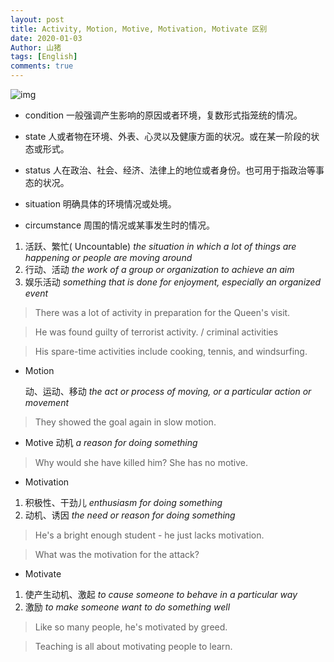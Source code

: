 ```yaml
---
layout: post
title: Activity, Motion, Motive, Motivation, Motivate 区别
date: 2020-01-03
Author: 山猪
tags: [English]
comments: true
---
```

![img](https://hips.hearstapps.com/hmg-prod.s3.amazonaws.com/images/rw0115yea-07-1545343575.jpg?crop=1.00xw:0.676xh;0,0.199xh&resize=2048:*)

<!-- more -->

- condition
一般强调产生影响的原因或者环境，复数形式指笼统的情况。

- state
人或者物在环境、外表、心灵以及健康方面的状况。或在某一阶段的状态或形式。

- status
人在政治、社会、经济、法律上的地位或者身份。也可用于指政治等事态的状况。

- situation
明确具体的环境情况或处境。

- circumstance
周围的情况或某事发生时的情况。

1. 活跃、繁忙( Uncountable) *the situation in which a lot of things are happening or people are moving around*
2. 行动、活动 *the work of a group or organization to achieve an aim*
3. 娱乐活动 *something that is done for enjoyment, especially an organized event*

>  There was a lot of activity in preparation for the Queen's visit.

>  He was found guilty of terrorist activity. / criminal activities

>  His spare-time activities include cooking, tennis, and windsurfing.

- Motion

  动、运动、移动 *the act or process of moving, or a particular action or movement*

>  They showed the goal again in slow motion.

- Motive
  动机 *a reason for doing something*

>  Why would she have killed him? She has no motive.

- Motivation
1. 积极性、干劲儿 *enthusiasm for doing something* 
2. 动机、诱因 *the need or reason for doing something*

>  He's a bright enough student - he just lacks motivation.

>  What was the motivation for the attack?

- Motivate
1. 使产生动机、激起 *to cause someone to behave in a particular way* 
2. 激励 *to make someone want to do something well*

>  Like so many people, he's motivated by greed.

>  Teaching is all about motivating people to learn.



